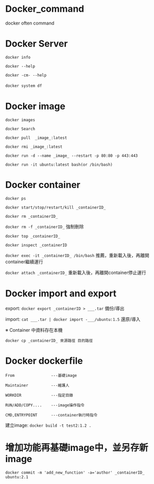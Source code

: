 # Docker_command
docker often command

# Docker Server 

`docker info`

`docker --help`

`docker -cm- --help`

`docker system df`　　

# Docker image

`docker images`

`docker Search`

`docker pull  _image_:latest`

`docker rmi _image_:latest`

`docker run -d --name _image_ --restart -p 80:80 -p 443:443`

`docker run -it ubuntu:latest bash(or /bin/bash)`

# Docker container

`docker ps`

`docker start/stop/restart/kill _containerID_`

`docker rm _containerID_` 

`docker rm -f _containerID_` 強制刪除

`docker top _containerID_`

`docker inspect _containerID`

`docker exec -it _containerID_ /bin/bash` 推薦，重新載入後，再離開container繼續運行

`docker attach _containerID_` 重新載入後，再離開container停止運行

# Docker import and export

export: `docker export _containerID > ___.tar` 備份/導出

import: `cat ___.tar | docker import -___/ubuntu:1.5` 還原/導入

※ Container 中資料存在本機

`docker cp _containerID_ 來源路徑 目的路徑`

# Docker dockerfile

```CMD
From                ---基礎image

Maintainer          ---維護人

WORKDIR             ---指定目錄

RUN/ADD/COPY....    ---image操作指令

CMD,ENTRYPOINT      ---container執行時指令
```
建立image: `docker build -t test2:1.2 .`

# 增加功能再基礎image中，並另存新image

`docker commit -m 'add_new_function' -a='author' _containerID_ ubuntu:2.1`







